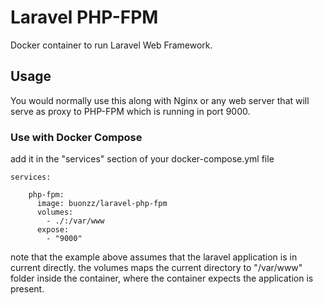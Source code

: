 # Laravel PHP-FPM

Docker container to run Laravel Web Framework.


## Usage

You would normally use this along with Nginx or any web server that will serve as proxy to PHP-FPM which is running in port 9000.


### Use with Docker Compose

add it in the "services" section of your docker-compose.yml file

```
services:

    php-fpm:
      image: buonzz/laravel-php-fpm
      volumes:
        - ./:/var/www
      expose:
        - "9000"
```


note that the example above assumes that the laravel application is in current directly. the volumes maps the current directory to "/var/www" folder inside the container, where the container expects the application is present.

